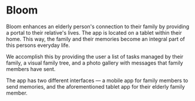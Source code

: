 # Bloom

Bloom enhances an elderly person's connection to their family by providing a portal to their relative's lives. The app is located on a tablet within their home. This way, the family and their memories become an integral part of this persons everyday life.

We accomplish this by providing the user a list of tasks managed by their family, a visual family tree, and a photo gallery with messages that family members have sent.

The app has two different interfaces — a mobile app for family members to send memories, and the aforementioned tablet app for their elderly family member.
